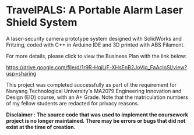 # TravelPALS: A Portable Alarm Laser Shield System
A laser-security camera prototype system designed with SolidWorks and Fritzing, coded with C++ in Arduino IDE and 3D printed with ABS Filament.

For more details, please click to view the Business Plan with the link below:

https://drive.google.com/file/d/1r9R-HqjLjF-XHsEnB2JoVio_FaAcIoSI/view?usp=sharing

This project was completed successfully as part of the requirement for Nanyang Technological University's MA2079 Engineering Innovation and Design (EID) course, with an A+ Grade. Note that the matriculation numbers of my fellow students are redacted for privacy reasons.

**Disclaimer : The source code that was used to implement the coursework project is no longer maintained. There may be errors or bugs that did not exist at the time of creation.**
